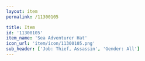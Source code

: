 ```yaml
---
layout: item
permalink: /11300105

title: Item
id: '11300105'
item_name: 'Sea Adventurer Hat'
icon_url: 'item/icon/11300105.png'
sub_header: ['Job: Thief, Assassin', 'Gender: All']
---
```

